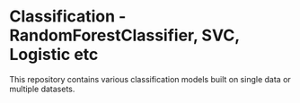 # Classification - RandomForestClassifier, SVC, Logistic etc 

This repository contains various classification models built on single data or multiple datasets.
